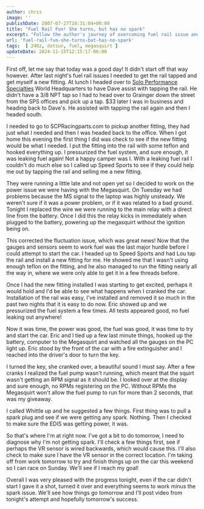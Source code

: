 ```yaml
---
author: chris
image: ''
publishDate: 2007-07-27T10:31:04+00:00
title: "Fuel Rail Fun! She turns, but has no spark"
excerpt: "Follow the author's journey of overcoming fuel rail issue and powering up the car, only to uncover a spark issue. A tale of persistence and auto repai..."
url: 'fuel-rail-fun-she-turns-but-has-no-spark'
tags:  [ 240z, datsun, fuel, megasquirt ] 
updateDate: 2024-11-15T12:15:17-06:00
---
```


First off, let me say that today was a good day! It didn't start off that way  however. After last night's fuel rail issues I needed to get the rail  tapped and get myself a new fitting. At lunch I headed over to [Solo Performance Specialties](https://www.soloperformance.com/) World  Headquarters to have Dave assist with tapping the rail. He didn't have a 3/8 NPT  tap so I had to head over to Grainger down the street from the SPS offices and  pick up a tap. $33 later I was in business and heading back to Dave's. He  assisted with tapping the rail again and then I headed south.

I needed to go to SCPRacingparts.com to pickup another fitting, they had just  what I needed and then I was headed back to the office. When I got home this  evening the first thing I did was check to see if the new fitting would be what  I needed. I put the fitting into the rail with some teflon and hooked everything  up. I pressurized the fuel system, and sure enough, it was leaking fuel again!  Not a happy camper was I. With a leaking fuel rail I couldn't do much else so I  called up Speed Sports to see if they could help me out by tapping the rail and selling me a  new fitting.

They were running a little late and not open yet so I decided to work on the  power issue we were having with the Megasquirt. On Tuesday we had problems  because the MS signal to the laptop was highly unsteady. We weren't sure if it  was a power problem, or if it was related to a bad ground. Tonight I replaced  the wire we were running to the main relay with a direct line from the battery.  Once I did this the relay kicks in immediately when plugged to the battery,  powering up the megasquirt without the ignition being on.

This corrected the fluctuation issue, which was great news! Now that the  gauges and sensors seem to work fuel was the last major hurdle before I could  attempt to start the car. I headed up to Speed Sports and had Lou tap the rail  and install a new fitting for me. He showed me that I wasn't using enough teflon  on the fitting, and he also managed to run the fitting nearly all the way in,  where we were only able to get it in a few threads before.

Once I had the new fitting installed I was starting to get excited, perhaps  it would hold and I'd be able to see what happens when I cranked the car.  Installation of the rail was easy, I've installed and removed it so much in the  past two nights that it is easy to do now. Eric showed up and we pressurized the  fuel system a few times. All tests appeared good, no fuel leaking out anywhere!

Now it was time, the power was good, the fuel was good, it was time to try  and start the car. Eric and I tied up a few last minute things, hooked up the  battery, computer to the Megasquirt and watched all the gauges on the PC light  up. Eric stood by the front of the car with a fire extinguisher and I reached  into the driver's door to turn the key.

I turned the key, she cranked over, a beautiful sound I must say. After a few  cranks I realized the fuel pump wasn't running, which meant that the squirt  wasn't getting an RPM signal as it should be. I looked over at the display and  sure enough, no RPMs registering on the PC. Without RPMs the Megasquirt won't  allow the fuel pump to run for more than 2 seconds, that was my giveaway.

I called Whittle up and he suggested a few things. First thing was to pull a  spark plug and see if we were getting any spark. Nothing. Then I checked to make  sure the EDIS was getting power, it was.

So that's where I'm at right now. I've got a bit to do tomorrow, I need to  diagnose why I'm not getting spark. I'll check a few things first, see if  perhaps the VR sensor is wired backwards, which would cause this. I'll also  check to make sure I have the VR sensor in the correct location. I'm taking off  from work tomorrow to try and finish things up on the car this weekend so I can  race on Sunday. We'll see if I reach my goal!

Overall I was very pleased with the progress tonight, even if the car didn't  start I gave it a shot, turned it over and everything seems to work minus the  spark issue. We'll see how things go tomorrow and I'll post video from tonight's  attempt and hopefully tomorrow's success.
